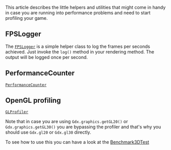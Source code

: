 This article describes the little helpers and utilities that might come in handy in case you are running into performance problems and need to start profiling your game.

FPSLogger
---------
The [`FPSLogger`](http://libgdx.badlogicgames.com/nightlies/docs/api/com/badlogic/gdx/graphics/FPSLogger.html) is a simple helper class to log the frames per seconds achieved. Just invoke the `log()` method in your rendering method. The output will be logged once per second.

PerformanceCounter
------------------
[`PerformanceCounter`](http://libgdx.badlogicgames.com/nightlies/docs/api/com/badlogic/gdx/utils/PerformanceCounter.html)

OpenGL profiling
----------------
[`GLProfiler`](http://libgdx.badlogicgames.com/nightlies/docs/api/com/badlogic/gdx/graphics/profiling/GLProfiler.html)

Note that in case you are using `Gdx.graphics.getGL20()` or `Gdx.graphics.getGL30()` you are bypassing the profiler and that's why you should use `Gdx.gl20` or `Gdx.gl30` directly.

To see how to use this you can have a look at the [Benchmark3DTest](https://github.com/libgdx/libgdx/blob/master/tests/gdx-tests/src/com/badlogic/gdx/tests/g3d/Benchmark3DTest.java)